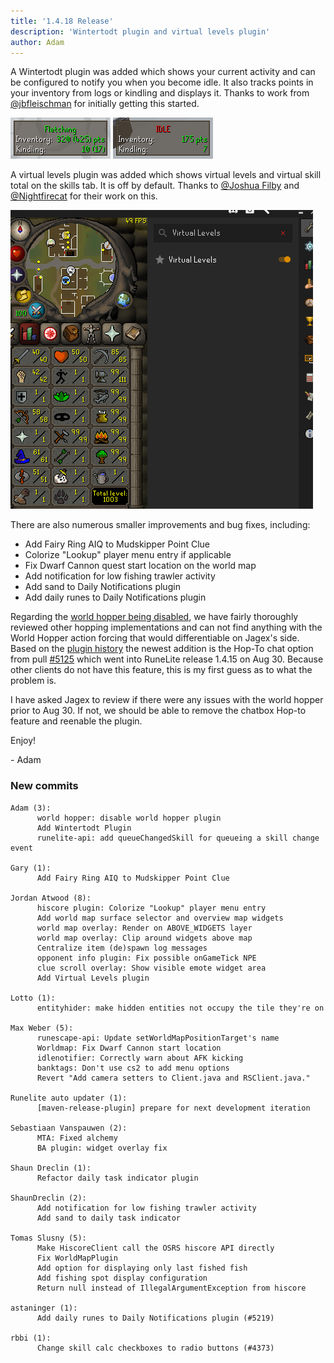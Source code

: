 ```yaml
---
title: '1.4.18 Release'
description: 'Wintertodt plugin and virtual levels plugin'
author: Adam
---
```


A Wintertodt plugin was added which shows your current activity and can be
configured to notify you when you become idle. It also tracks points in your
inventory from logs or kindling and displays it. Thanks to work from
[@jbfleischman](https://github.com/jbfleischman) for initially getting this
started.

![wintertodt1](/img/blog/1.4.18-Release/wintertodt1.png)
![wintertodt2](/img/blog/1.4.18-Release/wintertodt2.png)

A virtual levels plugin was added which shows virtual levels and virtual skill
total on the skills tab. It is off by default. Thanks to [@Joshua
Filby](https://github.com/Joshua-F) and
[@Nightfirecat](https://github.com/Nightfirecat) for their work on this.

![virtuallevels](/img/blog/1.4.18-Release/virtuallevels.png)

There are also numerous smaller improvements and bug fixes, including:

- Add Fairy Ring AIQ to Mudskipper Point Clue
- Colorize "Lookup" player menu entry if applicable
- Fix Dwarf Cannon quest start location on the world map
- Add notification for low fishing trawler activity
- Add sand to Daily Notifications plugin
- Add daily runes to Daily Notifications plugin

Regarding the [world hopper being
disabled](https://runelite.net/blog/show/2018-09-18-Worldhopper-disabled), we
have fairly thoroughly reviewed other hopping implementations and can not find
anything with the World Hopper action forcing that would differentiable on
Jagex's side. Based on the
[plugin history](https://github.com/runelite/runelite/commits/master/runelite-client/src/main/java/net/runelite/client/plugins/worldhopper/WorldHopperPlugin.java)
the newest addition is the Hop-To chat option from pull
[#5125](https://github.com/runelite/runelite/pull/5125) which went into RuneLite
release 1.4.15 on Aug 30. Because other clients do not have this feature, this
is my first guess as to what the problem is.

I have asked Jagex to review if there were any issues with the world hopper
prior to Aug 30. If not, we should be able to remove the chatbox Hop-to feature and
reenable the plugin.

Enjoy!

\- Adam

### New commits

```
Adam (3):
      world hopper: disable world hopper plugin
      Add Wintertodt Plugin
      runelite-api: add queueChangedSkill for queueing a skill change event

Gary (1):
      Add Fairy Ring AIQ to Mudskipper Point Clue

Jordan Atwood (8):
      hiscore plugin: Colorize "Lookup" player menu entry
      Add world map surface selector and overview map widgets
      world map overlay: Render on ABOVE_WIDGETS layer
      world map overlay: Clip around widgets above map
      Centralize item (de)spawn log messages
      opponent info plugin: Fix possible onGameTick NPE
      clue scroll overlay: Show visible emote widget area
      Add Virtual Levels plugin

Lotto (1):
      entityhider: make hidden entities not occupy the tile they're on

Max Weber (5):
      runescape-api: Update setWorldMapPositionTarget's name
      Worldmap: Fix Dwarf Cannon start location
      idlenotifier: Correctly warn about AFK kicking
      banktags: Don't use cs2 to add menu options
      Revert "Add camera setters to Client.java and RSClient.java."

Runelite auto updater (1):
      [maven-release-plugin] prepare for next development iteration

Sebastiaan Vanspauwen (2):
      MTA: Fixed alchemy
      BA plugin: widget overlay fix

Shaun Dreclin (1):
      Refactor daily task indicator plugin

ShaunDreclin (2):
      Add notification for low fishing trawler activity
      Add sand to daily task indicator

Tomas Slusny (5):
      Make HiscoreClient call the OSRS hiscore API directly
      Fix WorldMapPlugin
      Add option for displaying only last fished fish
      Add fishing spot display configuration
      Return null instead of IllegalArgumentException from hiscore

astaninger (1):
      Add daily runes to Daily Notifications plugin (#5219)

rbbi (1):
      Change skill calc checkboxes to radio buttons (#4373)
```
